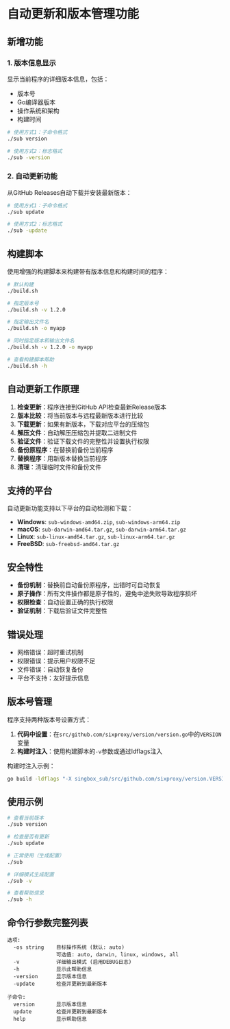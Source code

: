 # 自动更新和版本管理功能

## 新增功能

### 1. 版本信息显示
显示当前程序的详细版本信息，包括：
- 版本号
- Go编译器版本  
- 操作系统和架构
- 构建时间

```bash
# 使用方式1：子命令格式
./sub version

# 使用方式2：标志格式  
./sub -version
```

### 2. 自动更新功能
从GitHub Releases自动下载并安装最新版本：

```bash
# 使用方式1：子命令格式
./sub update

# 使用方式2：标志格式
./sub -update
```

## 构建脚本

使用增强的构建脚本来构建带有版本信息和构建时间的程序：

```bash
# 默认构建
./build.sh

# 指定版本号
./build.sh -v 1.2.0

# 指定输出文件名
./build.sh -o myapp

# 同时指定版本和输出文件名
./build.sh -v 1.2.0 -o myapp

# 查看构建脚本帮助
./build.sh -h
```

## 自动更新工作原理

1. **检查更新**：程序连接到GitHub API检查最新Release版本
2. **版本比较**：将当前版本与远程最新版本进行比较
3. **下载更新**：如果有新版本，下载对应平台的压缩包
4. **解压文件**：自动解压压缩包并提取二进制文件
5. **验证文件**：验证下载文件的完整性并设置执行权限
6. **备份原程序**：在替换前备份当前程序
7. **替换程序**：用新版本替换当前程序
8. **清理**：清理临时文件和备份文件

## 支持的平台

自动更新功能支持以下平台的自动检测和下载：

- **Windows**: `sub-windows-amd64.zip`, `sub-windows-arm64.zip`
- **macOS**: `sub-darwin-amd64.tar.gz`, `sub-darwin-arm64.tar.gz`
- **Linux**: `sub-linux-amd64.tar.gz`, `sub-linux-arm64.tar.gz`
- **FreeBSD**: `sub-freebsd-amd64.tar.gz`

## 安全特性

- **备份机制**：替换前自动备份原程序，出错时可自动恢复
- **原子操作**：所有文件操作都是原子性的，避免中途失败导致程序损坏
- **权限检查**：自动设置正确的执行权限
- **验证机制**：下载后验证文件完整性

## 错误处理

- 网络错误：超时重试机制
- 权限错误：提示用户权限不足
- 文件错误：自动恢复备份
- 平台不支持：友好提示信息

## 版本号管理

程序支持两种版本号设置方式：

1. **代码中设置**：在`src/github.com/sixproxy/version/version.go`中的`VERSION`变量
2. **构建时注入**：使用构建脚本的`-v`参数或通过ldflags注入

构建时注入示例：
```bash
go build -ldflags "-X singbox_sub/src/github.com/sixproxy/version.VERSION=1.2.0 -X 'singbox_sub/src/github.com/sixproxy/version.buildTime=$(date -u +%Y-%m-%dT%H:%M:%SZ)'" -o singbox_sub src/github.com/sixproxy/sub.go
```

## 使用示例

```bash
# 查看当前版本
./sub version

# 检查是否有更新
./sub update

# 正常使用（生成配置）
./sub

# 详细模式生成配置
./sub -v

# 查看帮助信息
./sub -h
```

## 命令行参数完整列表

```
选项:
  -os string    目标操作系统 (默认: auto)
                可选值: auto, darwin, linux, windows, all
  -v            详细输出模式 (启用DEBUG日志)
  -h            显示此帮助信息
  -version      显示版本信息
  -update       检查并更新到最新版本

子命令:
  version       显示版本信息
  update        检查并更新到最新版本
  help          显示帮助信息
```